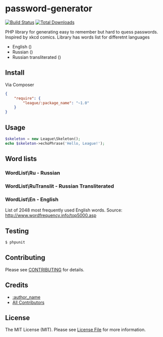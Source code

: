 password-generator
==================

[![Build Status](https://travis-ci.org/thephpleague/statsd.png?branch=master)](https://travis-ci.org/thephpleague/statsd)
[![Total Downloads](https://poser.pugx.org/barzo/password-generator/downloads.png)](https://packagist.org/packages/barzo/password-generator)

PHP library for generating easy to remember but hard to quess passwords.
Inspired by xkcd comics. Library has words list for differetnt languages

* English ()
* Russian ()
* Russian transliterated ()

## Install

Via Composer

``` json
{
    "require": {
        "league/:package_name": "~1.0"
    }
}
```


## Usage

``` php
$skeleton = new League\Skeleton();
echo $skeleton->echoPhrase('Hello, League!');

```


## Word lists

### WordList\Ru - Russian

### WordList\RuTranslit - Russian Transliterated

### WordList\En - English

List of 2048 most frequently used English words. Source:
http://www.wordfrequency.info/top5000.asp





## Testing

``` bash
$ phpunit
```


## Contributing

Please see [CONTRIBUTING](https://github.com/thephpleague/:package_name/blob/master/CONTRIBUTING.md) for details.


## Credits

- [:author_name](https://github.com/:author_username)
- [All Contributors](https://github.com/thephpleague/:package_name/contributors)


## License

The MIT License (MIT). Please see [License File](https://github.com/thephpleague/:package_name/blob/master/LICENSE) for more information.
